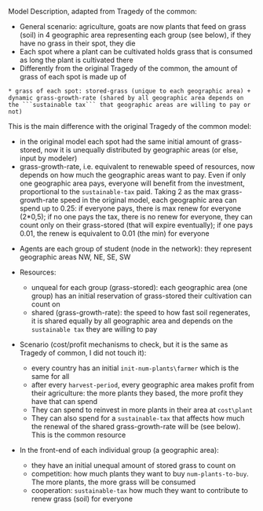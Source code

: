 Model Description, adapted from Tragedy of the common:

* General scenario: agriculture, goats are now plants that feed on grass (soil) in 4 geographic area representing each group (see below), if they have no grass in their spot, they die
* Each spot where a plant can be cultivated holds grass that is consumed as long the plant is cultivated there
* Differently from the original Tragedy of the common, the amount of grass of each spot is made up of
```
* grass of each spot: stored-grass (unique to each geographic area) + dynamic grass-growth-rate (shared by all geographic area depends on the ```sustainable tax``` that geographic areas are willing to pay or not)
```

This is the main difference with the original Tragedy of the common model:
  + in the original model each spot had the same initial amount of grass-stored, now it is unequally distributed by geographic areas (or else, input by modeler)
  + grass-growth-rate, i.e. equivalent to renewable speed of resources, now depends on how much the geographic areas want to pay. Even if only one geographic area pays, everyone will benefit from the investment, proportional to the ```sustainable-tax``` paid. Taking 2 as the max grass-growth-rate speed in the original model, each geographic area can spend up to 0.25: if everyone pays, there is max renew for everyone (2*0,5); if no one pays the tax, there is no renew for everyone, they can count only on their grass-stored  (that will expire  eventually); if one pays 0.01, the renew is equivalent to 0.01 (the min) for everyone

  
* Agents are each group of student (node in the network): they represent geographic areas NW, NE, SE, SW

* Resources:
  + unqueal for each group (grass-stored): each geographic area (one group) has an initial reservation of grass-stored their cultivation can count on
  + shared (grass-growth-rate): the speed to how fast soil regenerates, it is shared equally by all geographic area and depends on the ```sustainable tax``` they are willing to pay
 
* Scenario (cost/profit mechanisms to check, but it is the same as Tragedy of common, I did not touch it):
  + every country has an initial ```init-num-plants\farmer``` which is the same for all
  + after every ```harvest-period```, every geographic area makes profit from their agriculture: the more plants they based, the more profit they have that can spend
  + They can spend to reinvest in more plants in their area at ```cost\plant```
  + They can also spend for a ```sustainable-tax``` that affects how much the renewal of the shared grass-growth-rate will be (see below). This is the common resource

* In the front-end of each individual group (a geographic area):
  + they have an initial unequal amount of stored grass to count on
  + competition: how much plants they want to buy ```num-plants-to-buy```. The more plants, the more grass will be consumed
  + cooperation: ```sustainable-tax``` how much they want to contribute to renew grass (soil) for everyone
